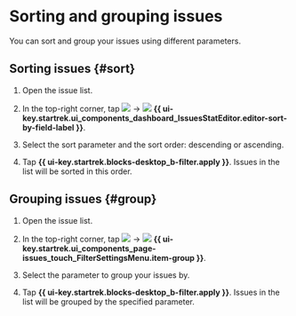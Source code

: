 # Sorting and grouping issues

You can sort and group your issues using different parameters.

## Sorting issues {#sort}

1. Open the issue list.

1. In the top-right corner, tap ![](../../_assets/tracker/svg/gantt-settings-button.svg) → ![](../../_assets/tracker/svg/sorting.svg) **{{ ui-key.startrek.ui_components_dashboard_IssuesStatEditor.editor-sort-by-field-label }}**.

1. Select the sort parameter and the sort order: descending or ascending.

1. Tap **{{ ui-key.startrek.blocks-desktop_b-filter.apply }}**. Issues in the list will be sorted in this order.

## Grouping issues {#group}

1. Open the issue list.

1. In the top-right corner, tap ![](../../_assets/tracker/svg/gantt-settings-button.svg) → ![](../../_assets/tracker/svg/group.svg) **{{ ui-key.startrek.ui_components_page-issues_touch_FilterSettingsMenu.item-group }}**.

1. Select the parameter to group your issues by.

1. Tap **{{ ui-key.startrek.blocks-desktop_b-filter.apply }}**. Issues in the list will be grouped by the specified parameter.
